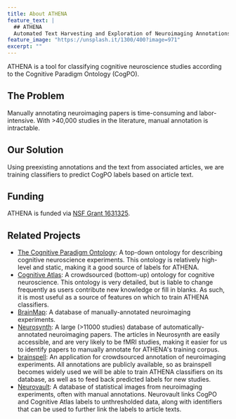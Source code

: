 ```yaml
---
title: About ATHENA
feature_text: |
  ## ATHENA
  Automated Text Harvesting and Exploration of Neuroimaging Annotations (ATHENA) is a tool for classifying cognitive neuroscience studies according to the Cognitive Paradigm Ontology (CogPO).
feature_image: "https://unsplash.it/1300/400?image=971"
excerpt: ""
---
```


ATHENA is a tool for classifying cognitive neuroscience studies according to the Cognitive Paradigm Ontology (CogPO).

## The Problem
Manually annotating neuroimaging papers is time-consuming and labor-intensive. With >40,000 studies in the literature, manual annotation is intractable.

## Our Solution
Using preexisting annotations and the text from associated articles, we are training classifiers to predict CogPO labels based on article text.

## Funding
ATHENA is funded via [NSF Grant 1631325](https://www.nsf.gov/awardsearch/showAward?AWD_ID=1631325).

## Related Projects
* [The Cognitive Paradigm Ontology](http://www.cogpo.org): A top-down ontology for describing cognitive neuroscience experiments. This ontology is relatively high-level and static, making it a good source of labels for ATHENA.
* [Cognitive Atlas](http://www.cognitiveatlas.org): A crowdsourced (bottom-up) ontology for cognitive neuroscience. This ontology is very detailed, but is liable to change frequently as users contribute new knowledge or fill in blanks. As such, it is most useful as a source of features on which to train ATHENA classifiers.
* [BrainMap](http://www.brainmap.org): A database of manually-annotated neuroimaging experiments.
* [Neurosynth](http://neurosynth.org): A large (>11000 studies) database of automatically-annotated neuroimaging papers. The articles in Neurosynth are easily accessible, and are very likely to be fMRI studies, making it easier for us to identify papers to manually annotate for ATHENA's training corpus.
* [brainspell](https://brainspell.herokuapp.com): An application for crowdsourced annotation of neuroimaging experiments. All annotations are publicly available, so as brainspell becomes widely used we will be able to train ATHENA classifiers on its database, as well as to feed back predicted labels for new studies.
* [Neurovault](http://www.neurovault.org): A database of statistical images from neuroimaging experiments, often with manual annotations. Neurovault links CogPO and Cognitive Atlas labels to unthresholded data, along with identifiers that can be used to further link the labels to article texts.
